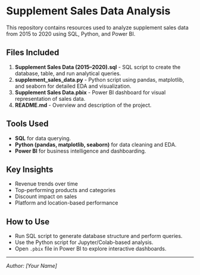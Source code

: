 
# Supplement Sales Data Analysis

This repository contains resources used to analyze supplement sales data from 2015 to 2020 using SQL, Python, and Power BI.

## Files Included

1. **Supplement Sales Data (2015–2020).sql** - SQL script to create the database, table, and run analytical queries.
2. **supplement_sales_data.py** - Python script using pandas, matplotlib, and seaborn for detailed EDA and visualization.
3. **Supplement Sales Data.pbix** - Power BI dashboard for visual representation of sales data.
4. **README.md** - Overview and description of the project.

## Tools Used

- **SQL** for data querying.
- **Python (pandas, matplotlib, seaborn)** for data cleaning and EDA.
- **Power BI** for business intelligence and dashboarding.

## Key Insights

- Revenue trends over time
- Top-performing products and categories
- Discount impact on sales
- Platform and location-based performance

## How to Use

- Run SQL script to generate database structure and perform queries.
- Use the Python script for Jupyter/Colab-based analysis.
- Open `.pbix` file in Power BI to explore interactive dashboards.

---

*Author: [Your Name]*  
